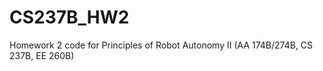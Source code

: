 # CS237B_HW2
 Homework 2 code for Principles of Robot Autonomy II (AA 174B/274B, CS 237B, EE 260B) 
